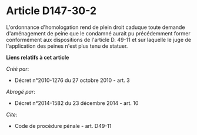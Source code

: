 # Article D147-30-2

L'ordonnance d'homologation rend de plein droit caduque toute demande d'aménagement de peine que le condamné aurait pu
précédemment former conformément aux dispositions de l'article D. 49-11 et sur laquelle le juge de l'application des peines
n'est plus tenu de statuer.

**Liens relatifs à cet article**

_Créé par_:

  - Décret n°2010-1276 du 27 octobre 2010 - art. 3

_Abrogé par_:

  - Décret n°2014-1582 du 23 décembre 2014 - art. 10

_Cite_:

  - Code de procédure pénale - art. D49-11
